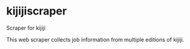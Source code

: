 # kijijiscraper
Scraper for kijiji

This web scraper collects job information from multiple editions of kijiji. 
